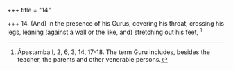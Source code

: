+++
title = "14"

+++
14. (And) in the presence of his Gurus, covering his throat, crossing his legs, leaning (against a wall or the like, and) stretching out his feet, [^12] 


[^12]:  Āpastamba I, 2, 6, 3, 14, 17-18. The term Guru includes, besides the teacher, the parents and other venerable persons.
